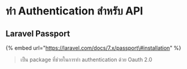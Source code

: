 # ทำ Authentication สำหรับ API

## Laravel Passport

{% embed url="https://laravel.com/docs/7.x/passport\#installation" %}

> เป็น package ที่ช่วยในการทำ authentication ด้วย Oauth 2.0

